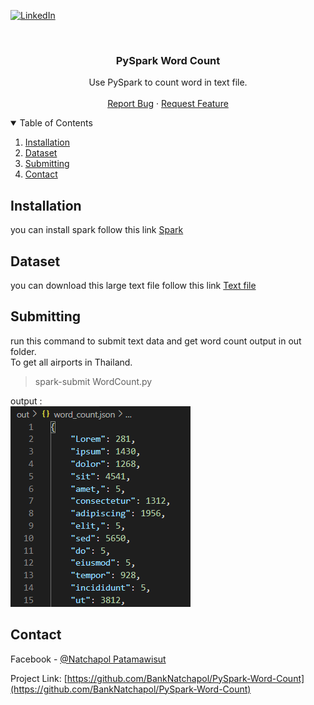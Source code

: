 [![LinkedIn][linkedin-shield]][linkedin-url]



<!-- PROJECT LOGO -->
<br />
<p align="center">

  <h3 align="center">PySpark Word Count</h3>

  <p align="center">
    Use PySpark to count word in text file.
    <br />
    <br />
    <a href="https://github.com/BankNatchapol/PySpark-Word-Count/issues">Report Bug</a>
    ·
    <a href="https://github.com/BankNatchapol/PySpark-Word-Count/issues">Request Feature</a>
  </p>
</p>



<!-- TABLE OF CONTENTS -->
<details open="open">
  <summary>Table of Contents</summary>
  <ol>
    <li>
      <a href="#installation">Installation</a>
    </li>
    <li>
        <a href="#dataset">Dataset</a>
    </li>

<li>
      <a href="#submitting">Submitting</a>
    <li><a href="#contact">Contact</a></li>
  </ol>
</details>



<!-- INSTALLATION -->
## Installation
you can install spark follow this link [Spark](https://spark.apache.org/downloads.html)

<!-- DATASET -->
## Dataset
you can download this large text file follow this link [Text file](https://www.learningcontainer.com/sample-text-file/)

<!-- SUBMITTING -->
## Submitting 
 run this command to submit text data and get word count output in out folder.<br>
To get all airports in Thailand.
> spark-submit WordCount.py

output : <br>
<img src="./images/wordCountJson.png">


<!-- CONTACT -->
## Contact

Facebook - [@Natchapol Patamawisut](https://www.facebook.com/natchapol.patamawisut/)

Project Link: [https://github.com/BankNatchapol/PySpark-Word-Count](https://github.com/BankNatchapol/PySpark-Word-Count)

<!-- MARKDOWN LINKS & IMAGES -->
<!-- https://www.markdownguide.org/basic-syntax/#reference-style-links -->
[linkedin-shield]: https://img.shields.io/badge/-LinkedIn-black.svg?style=for-the-badge&logo=linkedin&colorB=555
[linkedin-url]: https://www.linkedin.com/in/natchapol-patamawisut
